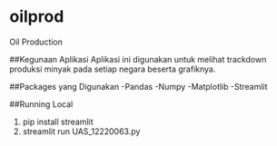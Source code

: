 # oilprod
Oil Production

##Kegunaan Aplikasi
Aplikasi ini digunakan untuk melihat trackdown produksi minyak pada setiap negara beserta grafiknya.

##Packages yang Digunakan
-Pandas
-Numpy
-Matplotlib
-Streamlit

##Running Local
1. pip install streamlit
2. streamlit run UAS_12220063.py
